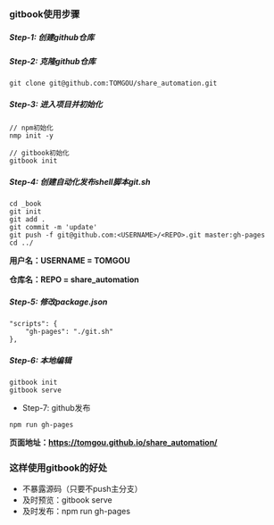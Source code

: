 ### gitbook使用步骤
##### Step-1: 创建github仓库
##### Step-2: 克隆github仓库

```
git clone git@github.com:TOMGOU/share_automation.git
```
##### Step-3: 进入项目并初始化

```
// npm初始化
nmp init -y

// gitbook初始化
gitbook init
```
##### Step-4: 创建自动化发布shell脚本git.sh

```
cd _book
git init
git add .
git commit -m 'update'
git push -f git@github.com:<USERNAME>/<REPO>.git master:gh-pages
cd ../
```
**用户名：USERNAME = TOMGOU**

**仓库名：REPO = share_automation**

##### Step-5: 修改package.json

```
"scripts": {
    "gh-pages": "./git.sh"
},
```
##### Step-6: 本地编辑

```
gitbook init
gitbook serve
```
- Step-7: github发布

```
npm run gh-pages
```
**页面地址：https://tomgou.github.io/share_automation/**

### 这样使用gitbook的好处
- 不暴露源码（只要不push主分支）
- 及时预览：gitbook serve 
- 及时发布：npm run gh-pages